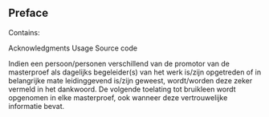 ## Preface


Contains:

Acknowledgments
Usage
Source code

Indien een persoon/personen verschillend van de promotor van de masterproef als dagelijks
begeleider(s) van het werk is/zijn opgetreden of in belangrijke mate leidinggevend is/zijn
geweest, wordt/worden deze zeker vermeld in het dankwoord.
De volgende toelating tot bruikleen wordt opgenomen in elke masterproef, ook wanneer deze
vertrouwelijke informatie bevat.
